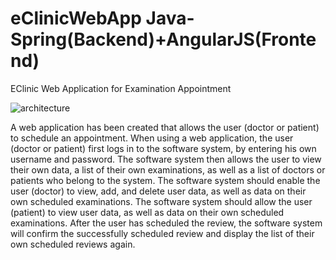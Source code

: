 # eClinicWebApp Java-Spring(Backend)+AngularJS(Frontend)

EClinic Web Application for Examination Appointment

![architecture](https://user-images.githubusercontent.com/60583122/140650860-4adbc030-7e5b-440e-b094-927c1c59f53a.png)


A web application has been created that allows the user (doctor or patient) to schedule an appointment.
When using a web application, the user (doctor or patient) first logs in to the software system, by entering his own username and password. The software system then allows the user to view their own data, a list of their own examinations, as well as a list of doctors or patients who belong to the system.
The software system should enable the user (doctor) to view, add, and delete user data, as well as data on their own scheduled examinations.
The software system should allow the user (patient) to view user data, as well as data on their own scheduled examinations.
After the user has scheduled the review, the software system will confirm the successfully scheduled review and display the list of their own scheduled reviews again. 
